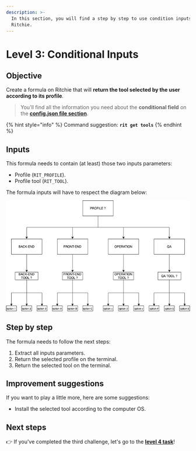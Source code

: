 ```yaml
---
description: >-
  In this section, you will find a step by step to use condition inputs on
  Ritchie.
---
```


# Level 3: Conditional Inputs

## Objective

Create a formula on Ritchie that will **return the tool selected by the user according to its profile**.

> You'll find all the information you need about the **conditional field** on the [**config.json file section**](https://docs.ritchiecli.io/how-to/implement-a-formula#1-config-json).

{% hint style="info" %}
Command suggestion: **`rit get tools`**
{% endhint %}

## Inputs

This formula needs to contain \(at least\) those two inputs parameters:

* Profile \(`RIT_PROFILE`\). 
* Profile tool \(`RIT_TOOL`\).

The formula inputs will have to respect the diagram below:

![](../.gitbook/assets/ritchie-conditional-inputs.png)

## Step by step

The formula needs to follow the next steps:

1. Extract all inputs parameters. 
2. Return the selected profile on the terminal. 
3. Return the selected tool on the terminal.

## Improvement suggestions

 If you want to play a little more, here are some suggestions:

* Install the selected tool according to the computer OS.

## Next steps 

👉 If you've completed the third challenge, let's go to the [**level 4 task**](level-4-encapsulation.md)!

